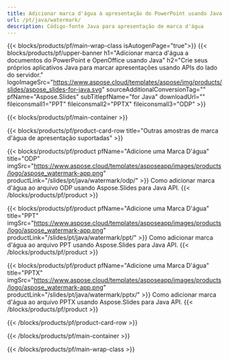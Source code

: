 ```yaml
---
title: Adicionar marca d'água à apresentação do PowerPoint usando Java
url: /pt/java/watermark/
description: Código-fonte Java para apresentação de marca d'água
---
```


{{< blocks/products/pf/main-wrap-class isAutogenPage="true">}}
{{< blocks/products/pf/upper-banner h1="Adicionar marca d'água a documentos do PowerPoint e OpenOffice usando Java" h2="Crie seus próprios aplicativos Java para marcar apresentações usando APIs do lado do servidor." logoImageSrc="https://www.aspose.cloud/templates/aspose/img/products/slides/aspose_slides-for-java.svg" sourceAdditionalConversionTag="" pfName="Aspose.Slides" subTitlepfName="for Java" downloadUrl="" fileiconsmall1="PPT" fileiconsmall2="PPTX" fileiconsmall3="ODP" >}}

{{< blocks/products/pf/main-container >}}

{{< blocks/products/pf/product-card-row title="Outras amostras de marca d'água de apresentação suportadas" >}}

{{< blocks/products/pf/product pfName="Adicione uma Marca D'água" title="ODP" imgSrc="https://www.aspose.cloud/templates/asposeapp/images/products/logo/aspose_watermark-app.png" productLink="/slides/pt/java/watermark/odp/" >}}
Como adicionar marca d'água ao arquivo ODP usando Aspose.Slides para Java API.
{{< /blocks/products/pf/product >}}

{{< blocks/products/pf/product pfName="Adicione uma Marca D'água" title="PPT" imgSrc="https://www.aspose.cloud/templates/asposeapp/images/products/logo/aspose_watermark-app.png" productLink="/slides/pt/java/watermark/ppt/" >}}
Como adicionar marca d'água ao arquivo PPT usando Aspose.Slides para Java API.
{{< /blocks/products/pf/product >}}

{{< blocks/products/pf/product pfName="Adicione uma Marca D'água" title="PPTX" imgSrc="https://www.aspose.cloud/templates/asposeapp/images/products/logo/aspose_watermark-app.png" productLink="/slides/pt/java/watermark/pptx/" >}}
Como adicionar marca d'água ao arquivo PPTX usando Aspose.Slides para Java API.
{{< /blocks/products/pf/product >}}



{{< /blocks/products/pf/product-card-row >}}

{{< /blocks/products/pf/main-container >}}
    
{{< /blocks/products/pf/main-wrap-class >}}